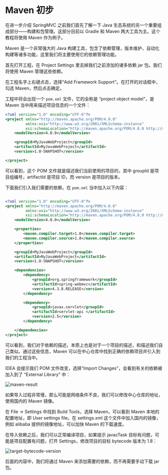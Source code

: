 Maven 初步
=========

在进一步介绍 SpringMVC 之前我们首先了解一下 Java 生态系统的另一个重要组成部分——构建和包管理。这部分目前以 Gradle 和 Maven 两大工具为主。这个教程将使用 Maven 作为例子。

Maven 是一个非常强大的 Java 构建工具，包含了依赖管理，版本维护，自动化构建等诸多功能，这里我们将主要使用它的依赖管理功能。

首先打开工程，在 Project Settings 里去掉我们之前添加的诸多依赖 jar 包。我们将使用 Maven 管理这些依赖。

在工程名字上右键点击，选择“Add Framework Support”。在打开的对话框中，勾选 Maven，然后点击确定。

工程中将会出现一个 `pom.xml` 文件，它的全称是 “project object model”，是 Maven 当中用来描述项目信息的一个文件：

```xml
<?xml version="1.0" encoding="UTF-8"?>
<project xmlns="http://maven.apache.org/POM/4.0.0"
         xmlns:xsi="http://www.w3.org/2001/XMLSchema-instance"
         xsi:schemaLocation="http://maven.apache.org/POM/4.0.0 http://maven.apache.org/xsd/maven-4.0.0.xsd">
    <modelVersion>4.0.0</modelVersion>

    <groupId>MyJavaWebProject</groupId>
    <artifactId>MyJavaWebProject</artifactId>
    <version>1.0-SNAPSHOT</version>

</project>
```

可以看到，这个 POM 文件就是描述我们当前使用的项目的，其中 groupId 是项目组编号，artifactId 是项目 ID，而 version 是项目的版本。

下面我们引入我们需要的依赖，在 `pom.xml` 当中加入以下内容：

```xml

<?xml version="1.0" encoding="UTF-8"?>
<project xmlns="http://maven.apache.org/POM/4.0.0"
         xmlns:xsi="http://www.w3.org/2001/XMLSchema-instance"
         xsi:schemaLocation="http://maven.apache.org/POM/4.0.0 http://maven.apache.org/xsd/maven-4.0.0.xsd">
    <modelVersion>4.0.0</modelVersion>

    <properties>
        <maven.compiler.target>1.8</maven.compiler.target>
        <maven.compiler.source>1.8</maven.compiler.source>
    </properties>

    <groupId>MyJavaWebProject</groupId>
    <artifactId>MyJavaWebProject</artifactId>
    <version>1.0-SNAPSHOT</version>

    <dependencies>
        <dependency>
            <groupId>org.springframework</groupId>
            <artifactId>spring-webmvc</artifactId>
            <version>4.3.8.RELEASE</version>
        </dependency>

        <dependency>
            <groupId>javax.servlet</groupId>
            <artifactId>servlet-api </artifactId>
            <version>2.5</version>
        </dependency>

    </dependencies>
</project>
```

可以看到，我们对于依赖的描述，本质上也是对于一个项目的描述，和描述我们自己类似。通过这些信息，Maven 可以在中心仓库中找到正确的依赖项目并引入到我们的工程当中。

IDEA 会提示我们 POM 文件改变，选择“Import Changes”，会看到有关的依赖被加入到了 “External Library” 中：

![maven-result](https://raw.githubusercontent.com/skyline75489/Heart-First-JavaWeb/master/img/16-maven-result.png)

如果导入过程非常慢，那么可能是网络条件不良，我们可以修改中心仓库的地址，使用国内的 Maven 镜像。

在 File -> Settings 中找到 Build Tools，选择 Maven，可以看到 Maven 本地的配置地址，即 User settings file。在 settings.xml 这个文件中加入国内的镜像，例如 alibaba 提供的镜像地址，可以加快 Maven 的下载速度。

在导入依赖之后，我们可以正常编译项目，如果提示 javacTask 目标有问题，可能是项目配置有问题，打开 Settings，修改项目的目标 bytecode 版本为 1.8：

![target-bytecode-version](https://raw.githubusercontent.com/skyline75489/Heart-First-JavaWeb/master/img/16-target-bytecode-version.png)

后面的内容中，我们将通过 Maven 来添加需要的依赖，而不再需要手动下载 jar 包。

